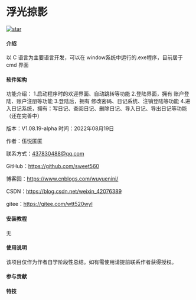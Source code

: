 # 浮光掠影
[![star](https://gitee.com/wtt520wyl/skimming-over-the-surface/badge/star.svg?theme=dark)](https://gitee.com/wtt520wyl/skimming-over-the-surface/stargazers)
#### 介绍
以 C 语言为主要语言开发，可以在 window系统中运行的.exe程序，目前居于 cmd 界面

#### 软件架构
功能介绍：
        1.启动程序时的欢迎界面、自动跳转等功能
        2.登陆界面，拥有 账户登陆、账户注册等功能
        3.登陆后，拥有 修改密码、日记系统、注销登陆等功能
        4.进入日记系统，拥有：写日记、查阅日记、删除日记、导入日记、导出日记等功能（还在完善中）

版本：V1.08.19-alpha 时间：2022年08月19日 

作者：伍悦匿匿

联系方式：437830488@qq.com 

GitHub：https://github.com/sweet560

博客园：https://www.cnblogs.com/wuyuenini/

CSDN：https://blog.csdn.net/weixin_42076389

gitee：https://gitee.com/wtt520wyl

#### 安装教程

无

#### 使用说明

该项目仅作为作者自学阶段性总结。如有需使用请提前联系作者获得授权。

#### 参与贡献

#### 特技
